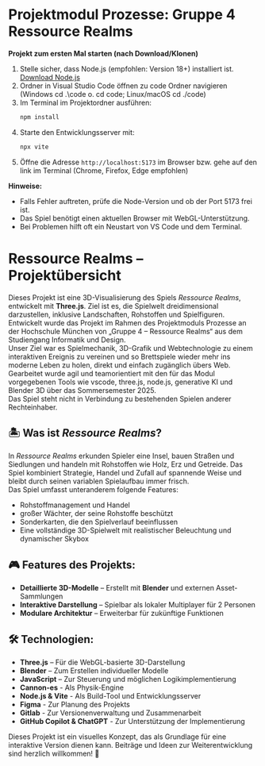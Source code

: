 # Projektmodul Prozesse: Gruppe 4 Ressource Realms

**Projekt zum ersten Mal starten (nach Download/Klonen)**
1. Stelle sicher, dass Node.js (empfohlen: Version 18+) installiert ist. [Download Node.js](https://nodejs.org/)
2. Ordner in Visual Studio Code öffnen zu code Ordner navigieren (Windows cd .\code o. cd code; Linux/macOS cd ./code)
3. Im Terminal im Projektordner ausführen:
   ```bash
   npm install
   ```
4. Starte den Entwicklungsserver mit:
   ```bash
   npx vite
   ```
5. Öffne die Adresse `http://localhost:5173` im Browser bzw. gehe auf den link im Terminal (Chrome, Firefox, Edge empfohlen)

**Hinweise:**
- Falls Fehler auftreten, prüfe die Node-Version und ob der Port 5173 frei ist.
- Das Spiel benötigt einen aktuellen Browser mit WebGL-Unterstützung.
- Bei Problemen hilft oft ein Neustart von VS Code und dem Terminal.

# Ressource Realms – Projektübersicht

Dieses Projekt ist eine 3D-Visualisierung des Spiels *Ressource Realms*, entwickelt mit **Three.js**. Ziel ist es, die Spielwelt dreidimensional darzustellen, inklusive Landschaften, Rohstoffen und Spielfiguren.    
Entwickelt wurde das Projekt im Rahmen des Projektmoduls Prozesse an der Hochschule München von „Gruppe 4 – Ressource Realms“ aus dem Studiengang Informatik und Design.    
Unser Ziel war es Spielmechanik, 3D-Grafik und Webtechnologie zu einem interaktiven Ereignis zu vereinen und so Brettspiele wieder mehr ins moderne Leben zu holen, direkt und einfach zugänglich übers Web. Gearbeitet wurde agil und teamorientiert mit den für das Modul vorgegebenen Tools wie vscode, three.js, node.js, generative KI und Blender 3D über das Sommersemester 2025.    
Das Spiel steht nicht in Verbindung zu bestehenden Spielen anderer Rechteinhaber.

## 🏝️ Was ist *Ressource Realms*?
In *Ressource Realms* erkunden Spieler eine Insel, bauen Straßen und Siedlungen und handeln mit Rohstoffen wie Holz, Erz und Getreide. Das Spiel kombiniert Strategie, Handel und Zufall auf spannende Weise und bleibt durch seinen variablen Spielaufbau immer frisch.    
Das Spiel umfasst unteranderem folgende Features:
-	Rohstoffmanagement und Handel
-	großer Wächter, der seine Rohstoffe beschützt
-	Sonderkarten, die den Spielverlauf beeinflussen
-	Eine vollständige 3D-Spielwelt mit realistischer Beleuchtung und dynamischer Skybox

## 🎮 Features des Projekts:
- **Detaillierte 3D-Modelle** – Erstellt mit **Blender** und externen Asset-Sammlungen
- **Interaktive Darstellung** – Spielbar als lokaler Multiplayer für 2 Personen
- **Modulare Architektur** – Erweiterbar für zukünftige Funktionen

## 🛠️ Technologien:
- **Three.js** – Für die WebGL-basierte 3D-Darstellung
- **Blender** – Zum Erstellen individueller Modelle
- **JavaScript** – Zur Steuerung und möglichen Logikimplementierung
- **Cannon-es** - Als Physik-Engine
- **Node.js & Vite** - Als Build-Tool und Entwicklungsserver
- **Figma** - Zur Planung des Projekts
- **Gitlab** - Zur Versionenverwaltung und Zusammenarbeit
- **GitHub Copilot & ChatGPT** - Zur Unterstützung der Implementierung

Dieses Projekt ist ein visuelles Konzept, das als Grundlage für eine interaktive Version dienen kann. Beiträge und Ideen zur Weiterentwicklung sind herzlich willkommen! 🚀
